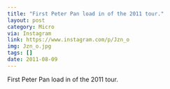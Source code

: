 ```yaml
---
title: "First Peter Pan load in of the 2011 tour."
layout: post
category: Micro
via: Instagram
link: https://www.instagram.com/p/Jzn_o
img: Jzn_o.jpg
tags: []
date: 2011-08-09
---
```

First Peter Pan load in of the 2011 tour. 